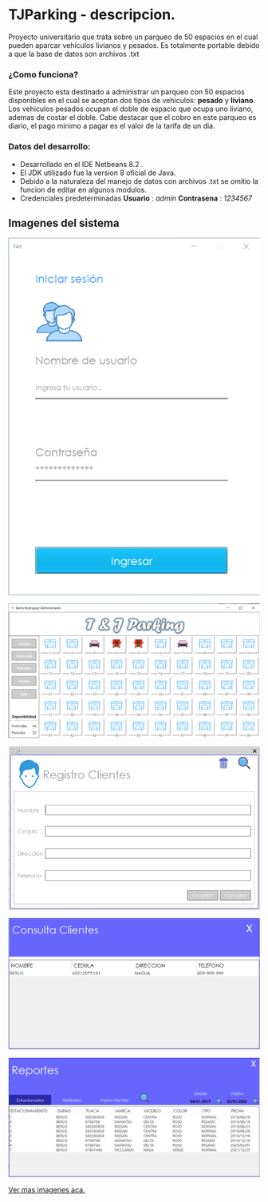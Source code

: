 # TJParking - descripcion.

Proyecto universitario que trata sobre un parqueo de 50 espacios en el cual pueden aparcar vehículos livianos y pesados.
Es totalmente portable debido a que la base de datos son archivos .txt 

###  ¿Como funciona?

Este proyecto esta destinado a administrar un parqueo con 50 espacios disponibles en el cual se aceptan dos tipos de vehiculos: **pesado** y **liviano**.
Los vehiculos pesados ocupan el doble de espacio que ocupa uno liviano, ademas de costar el doble. Cabe destacar que el cobro en este parqueo es diario,
el pago minimo a pagar es el valor de la tarifa de un dia.

### Datos del desarrollo:

* Desarrollado en el IDE Netbeans 8.2 .
* El JDK utilizado fue la version 8 oficial de Java.
* Debido a la naturaleza del manejo de datos con archivos .txt se omitio la funcion de editar en algunos modulos.
* Credenciales predeterminadas **Usuario** : _admin_ **Contrasena** : _1234567_


## Imagenes del sistema

![login](https://github.com/Berliss/TJParking/blob/master/Imagenes%20del%20sistema/login.png)

![principal](https://github.com/Berliss/TJParking/blob/master/Imagenes%20del%20sistema/pantallaprincipal.png)

![clientes](https://github.com/Berliss/TJParking/blob/master/Imagenes%20del%20sistema/mclientes.png)

![buscadorClientes](https://github.com/Berliss/TJParking/blob/master/Imagenes%20del%20sistema/mcclientes.png)

![reportes](https://github.com/Berliss/TJParking/blob/master/Imagenes%20del%20sistema/mreportes.png)

[Ver mas imagenes aca.](https://github.com/Berliss/TJParking/tree/master/Imagenes%20del%20sistema)
